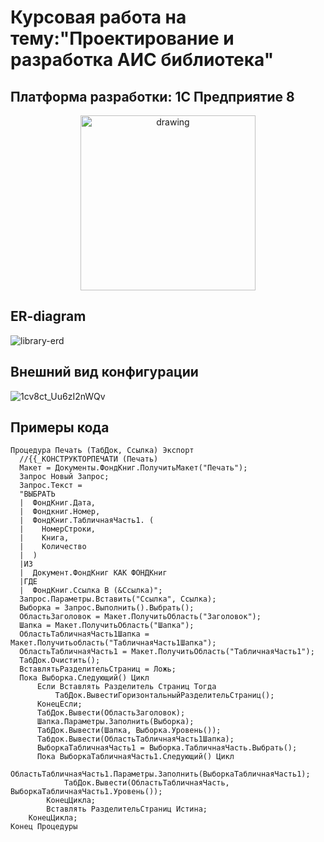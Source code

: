 # Курсовая работа на тему:"Проектирование и разработка АИС библиотека"
## Платформа разработки: 1С Предприятие 8
<p align="center">
  <img src="https://github.com/shakurovegor/kursovaya/assets/170186126/fe51b96d-1bae-430d-aa2f-34c0d70c5ff5" alt="drawing" style="width:280px;"/>
</p>

## ER-diagram
![library-erd](https://github.com/shakurovegor/kursovaya/assets/170186126/914d90fc-74eb-4ce7-b383-92ad0e1759e8)
## Внешний вид конфигурации
![1cv8ct_Uu6zI2nWQv](https://github.com/shakurovegor/kursovaya/assets/170186126/226ffbbc-bcbd-40eb-bc7c-fda72dac7673)
## Примеры кода
```bsl
Процедура Печать (ТабДок, Ссылка) Экспорт
  //{{_КОНСТРУКТОРПЕЧАТИ (Печать)
  Макет = Документы.ФондКниг.ПолучитьМакет("Печать");
  Запрос Новый Запрос;
  Запрос.Текст =
  "ВЫБРАТЬ
  |  ФондКниг.Дата,   
  |  Фондкниг.Номер,
  |  ФондКниг.ТабличнаяЧасть1. (
  |    НомерСтроки,
  |    Книга,
  |    Количество
  |  )
  |ИЗ
  |  Документ.ФондКниг КАК ФОНДКниг 
  |ГДЕ
  |  ФондКниг.Ссылка В (&Ссылка)";
  Запрос.Параметры.Вставить("Ссылка", Ссылка);
  Выборка = Запрос.Выполнить().Выбрать();
  ОбластьЗаголовок = Макет.ПолучитьОбласть("Заголовок");
  Шапка = Макет.ПолучитьОбласть("Шапка");
  ОбластьТабличнаяЧасть1Шапка = Макет.Получитьобласть("ТабличнаяЧасть1Шапка");
  ОбластьТабличнаяЧасть1 = Макет.ПолучитьОбласть("ТабличнаяЧасть1");
  ТабДок.Очистить();
  ВставлятьРазделительСтраниц = Ложь;
  Пока Выборка.Следующий() Цикл
      Если Вставлять Разделитель Страниц Тогда
          ТабДок.ВывестиГоризонтальныйРазделительСтраниц();
      КонецЕсли;
      ТабДок.Вывести(ОбластьЗаголовок);
      Шапка.Параметры.Заполнить(Выборка);
      ТабДок.Вывести(Шапка, Выборка.Уровень());
      Табдок.Вывести(ОбластьТабличнаяЧасть1Шапка);
      ВыборкаТабличнаяЧасть1 = Выборка.ТабличнаяЧасть.Выбрать();
      Пока ВыборкаТабличнаяЧасть1.Следующий() Цикл
            ОбластьТабличнаяЧасть1.Параметры.Заполнить(ВыборкаТабличнаяЧасть1);
            ТабДок.Вывести(ОбластьТабличнаяЧасть, ВыборкаТабличнаяЧасть1.Уровень());
        КонецЦикла;
        Вставлять РазделительСтраниц Истина;
    КонецЦикла;
Конец Процедуры                                                        
```
